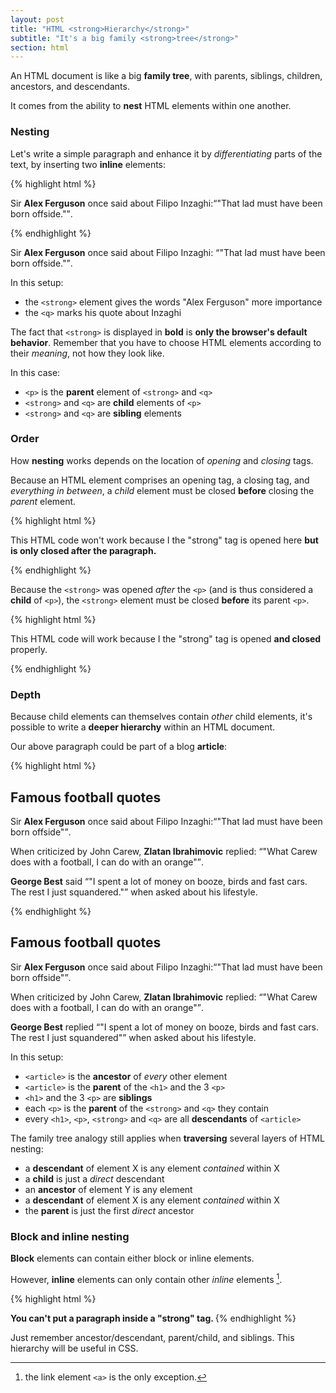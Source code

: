 ```yaml
---
layout: post
title: "HTML <strong>Hierarchy</strong>"
subtitle: "It's a big family <strong>tree</strong>"
section: html
---
```


An HTML document is like a big **family tree**, with parents, siblings, children, ancestors, and descendants.

It comes from the ability to **nest** HTML elements within one another.

### Nesting

Let's write a simple paragraph and enhance it by _differentiating_ parts of the text, by inserting two **inline** elements:

{% highlight html %}
<p>
  Sir <strong>Alex Ferguson</strong> once said about Filipo Inzaghi:<q>"That lad must have been born offside."</q>.
</p>
{% endhighlight %}

<div class="result"><p>Sir <strong>Alex Ferguson</strong> once said about Filipo Inzaghi: <q>"That lad must have been born offside."</q>.</p></div>

In this setup:

* the `<strong>` element gives the words "Alex Ferguson" more importance
* the `<q>` marks his quote about Inzaghi

The fact that `<strong>` is displayed in **bold** is **only the browser's default behavior**. Remember that you have to choose HTML elements according to their _meaning_, not how they look like.

In this case:

* `<p>` is the **parent** element of `<strong>` and `<q>`
* `<strong>` and `<q>` are **child** elements of `<p>`
* `<strong>` and `<q>` are **sibling** elements

### Order

How **nesting** works depends on the location of _opening_ and _closing_ tags.

Because an HTML element comprises an opening tag, a closing tag, and _everything in between_, a _child_ element must be closed **before** closing the _parent_ element.


{% highlight html %}
<!-- This is INVALID code! :-( -->
<p>
  This HTML code won't work because I the "strong" tag is opened here <strong>but is only closed after the paragraph.
</p></strong>
{% endhighlight %}

Because the `<strong>` was opened _after_ the `<p>` (and is thus considered a **child** of `<p>`), the `<strong>` element must be closed **before** its parent `<p>`. 

{% highlight html %}
<!-- This is valid code. :-) -->
<p>
  This HTML code will work because I the "strong" tag is opened <strong>and closed</strong> properly.
</p>
{% endhighlight %}

### Depth

Because child elements can themselves contain _other_ child elements, it's possible to write a **deeper hierarchy** within an HTML document.

Our above paragraph could be part of a blog **article**:

{% highlight html %}
<article>
  <h1>Famous football quotes</h1>
  <p>
    Sir <strong>Alex Ferguson</strong> once said about Filipo Inzaghi:<q>"That lad must have been born offside"</q>.
  </p>
  <p>
    When criticized by John Carew, <strong>Zlatan Ibrahimovic</strong> replied: <q>"What Carew does with a football, I can do with an orange"</q>.
  </p>
  <p>
    <strong>George Best</strong> said <q>"I spent a lot of money on booze, birds and fast cars. The rest I just squandered."</q> when asked about his lifestyle.
  </p>
</article>
{% endhighlight %}

<div class="result">
  <article>
    <h1>Famous football quotes</h1>
    <p>
      Sir <strong>Alex Ferguson</strong> once said about Filipo Inzaghi:<q>"That lad must have been born offside"</q>.
    </p>
    <p>
      When criticized by John Carew, <strong>Zlatan Ibrahimovic</strong> replied: <q>"What Carew does with a football, I can do with an orange"</q>.
    </p>
    <p>
      <strong>George Best</strong> replied <q>"I spent a lot of money on booze, birds and fast cars. The rest I just squandered"</q> when asked about his lifestyle.
    </p>
  </article>
</div>

In this setup:

* `<article>` is the **ancestor** of _every_ other element
* `<article>` is the **parent** of the `<h1>` and the 3 `<p>`
* `<h1>` and the 3 `<p>` are **siblings**
* each `<p>` is the **parent** of the `<strong>` and `<q>` they contain
* every `<h1>`, `<p>`, `<strong>` and `<q>` are all **descendants** of `<article>`

The family tree analogy still applies when **traversing** several layers of HTML nesting:

* a **descendant** of element X is any element _contained_ within X
* a **child** is just a _direct_ descendant
* an **ancestor** of element Y is any element 
* a **descendant** of element X is any element _contained_ within X
* the **parent** is just the first _direct_ ancestor

### Block and inline nesting

**Block** elements can contain either block or inline elements.

However, **inline** elements can only contain other _inline_ elements [^1].

{% highlight html %}
<!-- This is INVALID code! :-( -->
<strong>
  <p>You can't put a paragraph inside a "strong" tag.
</strong>
{% endhighlight %}

Just remember ancestor/descendant, parent/child, and siblings. This hierarchy will be useful in CSS.

[^1]: the link element `<a>` is the only exception.
